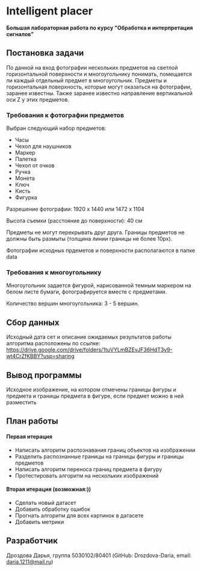 # Intelligent placer #

**Большая лабораторная работа по курсу "Обработка и интерпретация сигналов"**

## Постановка задачи ##

По данной на вход фотографии нескольких предметов на светлой горизонтальной поверхности и многоугольнику понимать, помещается ли каждый отдельный предмет в многоугольник. Предметы и горизонтальная поверхность, которые могут оказаться на фотографии, заранее известны. Также заранее известно направление вертикальной оси Z у этих предметов.

### Требования к фотографии предметов ###

Выбран следующий набор предметов:

+ Часы
+ Чехол для наушников
+ Маркер
+ Палетка
+ Чехол от очков
+ Ручка
+ Монета
+ Ключ
+ Кисть
+ Фигурка

Разрешение фотографии: 1920 х 1440 или 1472 х 1104

Высота съемки (расстояние до поверхности): 40 см

Предметы не могут перекрывать друг друга. Границы предметов не должны быть размыты (толщина линии границы не более 10px).

Фотографии исходных прдеметов и поверхности располагаются в папке data

### Требования к многоугольнику ###

Многоугольник задается фигурой, нарисованной темным маркером на белом листе бумаги, фотографируется вместе с предметами. 

Количество вершин многоугольника: 3 - 5 вершин.

## Сбор данных ##

Исходный дата сет и описание ожидаемых результатов работы алгоритма расположены по ссылке: https://drive.google.com/drive/folders/1tuVYLmBZEvJF36HdT3y9-wt4CrZfKBBY?usp=sharing

## Вывод программы ##

Исходное изображение, на котором отмечены границы фигуры и предмета и границы предмета в фигуре, если предмет можно в ней разместить

## План работы ##

#### Первая итерация ####
- Написать алгоритм распознавания границ объектов на изображении
- Разделить распознанные границы на границы фигуры и границы предметов
- Написать алгоритм переноса границ предмета в фигуру
- Протестировать алгоритм на нескольких изображений

#### Вторая итерация (возможная:)) ####
- Сделать новый датасет
- Добавить обработку ошибок
- Прогнать алгоритм для всех картинок в датасете
- Добавить метрики

## Разработчик ##

Дроздова Дарья, группа 5030102/80401 (GitHub: Drozdova-Daria, email: daria.1211@mail.ru)
